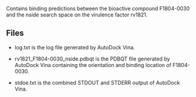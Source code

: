 Contains binding predictions between the bioactive compound F1804-0030 and the nside search space on the virulence factor rv1821.

## Files

- log.txt is the log file generated by AutoDock Vina.

- rv1821_F1804-0030_nside.pdbqt is the PDBQT file generated by AutoDock Vina containing the orientation and binding location of F1804-0030.

- stdoe.txt is the combined STDOUT and STDERR output of AutoDock Vina.

